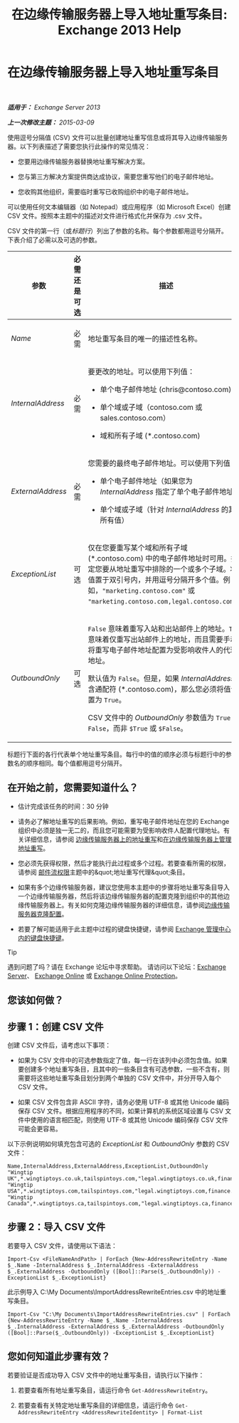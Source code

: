 ﻿---
title: '在边缘传输服务器上导入地址重写条目: Exchange 2013 Help'
TOCTitle: 在边缘传输服务器上导入地址重写条目
ms:assetid: bd0942c6-9c66-4b4c-b9bc-2f5f783def76
ms:mtpsurl: https://technet.microsoft.com/zh-cn/library/Bb331966(v=EXCHG.150)
ms:contentKeyID: 61060579
ms.date: 05/21/2018
mtps_version: v=EXCHG.150
ms.translationtype: MT
---

# 在边缘传输服务器上导入地址重写条目

 

_**适用于：** Exchange Server 2013_

_**上一次修改主题：** 2015-03-09_

使用逗号分隔值 (CSV) 文件可以批量创建地址重写信息或将其导入边缘传输服务器。以下列表描述了需要您执行此操作的常见情况：

  - 您要用边缘传输服务器替换地址重写解决方案。

  - 您与第三方解决方案提供商达成协议，需要您重写他们的电子邮件地址。

  - 您收购其他组织，需要临时重写已收购组织中的电子邮件地址。

可以使用任何文本编辑器（如 Notepad）或应用程序（如 Microsoft Excel）创建 CSV 文件。按照本主题中的描述对文件进行格式化并保存为 .csv 文件。

CSV 文件的第一行（或*标题行*）列出了参数的名称。每个参数都用逗号分隔开。下表介绍了必需以及可选的参数。


<table>
<colgroup>
<col style="width: 33%" />
<col style="width: 33%" />
<col style="width: 33%" />
</colgroup>
<thead>
<tr class="header">
<th>参数</th>
<th>必需还是可选</th>
<th>描述</th>
</tr>
</thead>
<tbody>
<tr class="odd">
<td><p><em>Name</em></p></td>
<td><p>必需</p></td>
<td><p>地址重写条目的唯一的描述性名称。</p></td>
</tr>
<tr class="even">
<td><p><em>InternalAddress</em></p></td>
<td><p>必需</p></td>
<td><p>要更改的地址。可以使用下列值：</p>
<ul>
<li><p>单个电子邮件地址 (chris@contoso.com)</p></li>
<li><p>单个域或子域（contoso.com 或 sales.contoso.com）</p></li>
<li><p>域和所有子域 (*.contoso.com)</p></li>
</ul></td>
</tr>
<tr class="odd">
<td><p><em>ExternalAddress</em></p></td>
<td><p>必需</p></td>
<td><p>您需要的最终电子邮件地址。可以使用下列值：</p>
<ul>
<li><p>单个电子邮件地址（如果您为 <em>InternalAddress</em> 指定了单个电子邮件地址）</p></li>
<li><p>单个域或子域（针对 <em>InternalAddress</em> 的其他所有值）</p></li>
</ul></td>
</tr>
<tr class="even">
<td><p><em>ExceptionList</em></p></td>
<td><p>可选</p></td>
<td><p>仅在您要重写某个域和所有子域 (*.contoso.com) 中的电子邮件地址时可用。指定您要从地址重写中排除的一个或多个子域。将值置于双引号内，并用逗号分隔开多个值。例如，<code>&quot;marketing.contoso.com&quot;</code> 或 <code>&quot;marketing.contoso.com,legal.contoso.com&quot;</code>。</p></td>
</tr>
<tr class="odd">
<td><p><em>OutboundOnly</em></p></td>
<td><p>可选</p></td>
<td><p><code>False</code> 意味着重写入站和出站邮件上的地址。<code>True</code> 意味着仅重写出站邮件上的地址，而且需要手动将重写电子邮件地址配置为受影响收件人的代理地址。</p>
<p>默认值为 <code>False</code>。但是，如果 <em>InternalAddress</em> 包含通配符 (*.contoso.com)，那么您必须将值设置为 <code>True</code>。</p>
<p>CSV 文件中的 <em>OutboundOnly</em> 参数值为 <code>True</code> 或 <code>False</code>，而非 <code>$True</code> 或 <code>$False</code>。</p></td>
</tr>
</tbody>
</table>


标题行下面的各行代表单个地址重写条目。每行中的值的顺序必须与标题行中的参数名的顺序相同。每个值都用逗号分隔开。

## 在开始之前，您需要知道什么？

  - 估计完成该任务的时间：30 分钟

  - 请务必了解地址重写的后果影响。例如，重写电子邮件地址在您的 Exchange 组织中必须是独一无二的，而且您可能需要为受影响收件人配置代理地址。有关详细信息，请参阅 [边缘传输服务器上的地址重写](address-rewriting-on-edge-transport-servers-exchange-2013-help.md)和[在边缘传输服务器上管理地址重写](manage-address-rewriting-on-edge-transport-servers-exchange-2013-help.md)。

  - 您必须先获得权限，然后才能执行此过程或多个过程。若要查看所需的权限，请参阅 [邮件流权限](mail-flow-permissions-exchange-2013-help.md)主题中的\&quot;地址重写代理\&quot;条目。

  - 如果有多个边缘传输服务器，建议您使用本主题中的步骤将地址重写条目导入一个边缘传输服务器，然后将该边缘传输服务器的配置克隆到组织中的其他边缘传输服务器上。有关如何克隆边缘传输服务器的详细信息，请参阅[边缘传输服务器克隆配置](edge-transport-server-cloned-configuration-exchange-2013-help.md)。

  - 若要了解可能适用于此主题中过程的键盘快捷键，请参阅 [Exchange 管理中心内的键盘快捷键](keyboard-shortcuts-in-the-exchange-admin-center-exchange-online-protection-help.md)。

> [!tip]
> 遇到问题了吗？请在 Exchange 论坛中寻求帮助。 请访问以下论坛：<a href="https://go.microsoft.com/fwlink/p/?linkid=60612">Exchange Server</a>、 <a href="https://go.microsoft.com/fwlink/p/?linkid=267542">Exchange Online</a> 或 <a href="https://go.microsoft.com/fwlink/p/?linkid=285351">Exchange Online Protection</a>。


## 您该如何做？

## 步骤 1：创建 CSV 文件

创建 CSV 文件后，请考虑以下事项：

  - 如果为 CSV 文件中的可选参数指定了值，每一行在该列中必须包含值。如果要创建多个地址重写条目，且其中的一些条目含有可选参数，一些不含有，则需要将这些地址重写条目划分到两个单独的 CSV 文件中，并分开导入每个 CSV 文件。

  - 如果 CSV 文件包含非 ASCII 字符，请务必使用 UTF-8 或其他 Unicode 编码保存 CSV 文件。根据应用程序的不同，如果计算机的系统区域设置与 CSV 文件中使用的语言相匹配，则使用 UTF-8 或其他 Unicode 编码保存 CSV 文件可能会更容易。

以下示例说明如何填充包含可选的 *ExceptionList* 和 *OutboundOnly* 参数的 CSV 文件：

    Name,InternalAddress,ExternalAddress,ExceptionList,OutboundOnly
    "Wingtip UK",*.wingtiptoys.co.uk,tailspintoys.com,"legal.wingtiptoys.co.uk,finance.wingtiptoys.co.uk,support.wingtiptoys.co.uk",True
    "Wingtip USA",*.wingtiptoys.com,tailspintoys.com,"legal.wingtiptoys.com,finance.wingtiptoys.com,support.wingtiptoys.com,corp.wingtiptoys.com",True
    "Wingtip Canada",*.wingtiptoys.ca,tailspintoys.com,"legal.wingtiptoys.ca,finance.wingtiptoys.ca,support.wingtiptoys.ca",True

## 步骤 2：导入 CSV 文件

若要导入 CSV 文件，请使用以下语法：

    Import-Csv <FileNameAndPath> | ForEach {New-AddressRewriteEntry -Name $_.Name -InternalAddress $_.InternalAddress -ExternalAddress $_.ExternalAddress -OutboundOnly ([Bool]::Parse($_.OutboundOnly)) -ExceptionList $_.ExceptionList}

此示例导入 C:\\My Documents\\ImportAddressRewriteEntries.csv 中的地址重写条目。

    Import-Csv "C:\My Documents\ImportAddressRewriteEntries.csv" | ForEach {New-AddressRewriteEntry -Name $_.Name -InternalAddress $_.InternalAddress -ExternalAddress $_.ExternalAddress -OutboundOnly ([Bool]::Parse($_.OutboundOnly)) -ExceptionList $_.ExceptionList}

## 您如何知道此步骤有效？

若要验证是否成功导入 CSV 文件中的地址重写条目，请执行以下操作：

1.  若要查看所有地址重写条目，请运行命令 `Get-AddressRewriteEntry`。

2.  若要查看有关特定地址重写条目的详细信息，请运行命令 `Get-AddressRewriteEntry <AddressRewriteIdentity> | Format-List`

